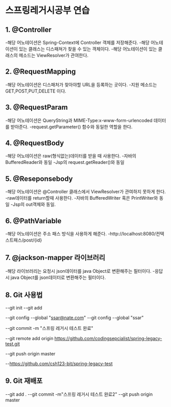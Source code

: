 # 스프링레거시공부 연습

## 1. @Controller
-해당 어노테이션은 Spring-Context에 Controller 객체를 저장해준다.
-해당 어노테이션이 있는 클래스는 디스패쳐가 찾을 수 있는 객체이다.
-해당 어노테이션이 있는 클래스의 메소드는 ViewResolver가 관여한다.

## 2. @RequestMapping
-해당 어노테이션은 디스패처가 찾아야할 URL을 등록하는 곳이다.
-지원 메소드는 GET,POST,PUT,DELETE 이다.

## 3. @RequestParam
-해당 어노테이션은 QueryString과 MIME-Type:x-www-form-urlencoded 데이터를 받아준다.
-request.getParameter() 함수와 동일한 역할을 한다.

## 4. @RequestBody
-해당 어노테이션은 raw(형식없는)데이터를 받을 때 사용한다.
-자바의 BufferedReader와 동일
-Jsp의 request.getReader()와 동일

## 5. @Reseponsebody
-해당 어노테이션은 @Controller 클래스에서 ViewResolver가 관여하지 못하게 한다.
-raw데이터를 return할때 사용한다.
-자바의 BufferedWriter 혹은 PrintWriter와 동일
-Jsp의 out객체와 동일.

## 6. @PathVariable 
-해당 어노테이션은 주소 패스 방식을 사용하게 해준다.
-http://localhost:8080/컨택스트패스/post/{id}

## 7. @jackson-mapper 라이브러리
-해당 라이브러리는 요청시 json데이터를 java Object로 변환해주는 필터이다.
-응답시 java Object를 json데이터로 변환해주는 필터이다.

## 8. Git 사용법
--git init
--git add

--git config --global "ssar@nate.com"
--git config --global "ssar"

--git commit -m "스프링 레거시 테스트 완료"

--git remote add origin https://github.com/codingsepcialist/spring-legacy-test.git

--git push origin master

--https://github.com/csh123-bit/spring-legacy-test

## 9. Git 재배포
--git add .
--git commit -m"스프링 레거시 테스트 완료2"
--git push origin master

